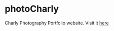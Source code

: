# photoCharly
Charly Photography Portfolio website. Visit it [here](https://leochely.github.io/photoCharly/)
